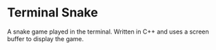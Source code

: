 # Terminal Snake
 A snake game played in the terminal. Written in C++ and uses a screen buffer to display the game.
